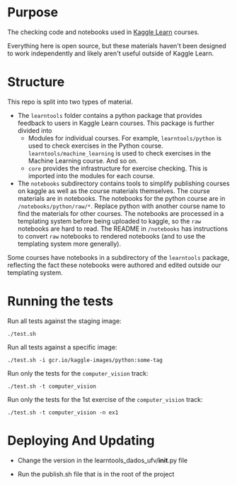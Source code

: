 # Purpose
The checking code and notebooks used in [Kaggle Learn](https://www.kaggle.com/learn) courses.

Everything here is open source, but these materials haven't been designed to work independently and likely aren't useful outside of Kaggle Learn.

# Structure
This repo is split into two types of material.
- The `learntools` folder contains a python package that provides feedback to users in Kaggle Learn courses. This package is further divided into
    - Modules for individual courses. For example, `learntools/python` is used to check exercises in the Python course. `learntools/machine_learning` is used to check exercises in the Machine Learning course.  And so on.
    - `core` provides the infrastructure for exercise checking. This is imported into the modules for each course.
- The `notebooks` subdirectory contains tools to simplify publishing courses on kaggle as well as the course materials themselves. The course materials are in notebooks. The notebooks for the python course are in `/notebooks/python/raw/*`. Replace python with another course name to find the materials for other courses.  The notebooks are processed in a templating system before being uploaded to kaggle, so the `raw` notebooks are hard to read. The README in `/notebooks` has instructions to convert `raw` notebooks to rendered notebooks (and to use the templating system more generally).

Some courses have notebooks in a subdirectory of the `learntools` package, reflecting the fact these notebooks were authored and edited outside our templating system.

# Running the tests

Run all tests against the staging image:

```
./test.sh
```

Run all tests against a specific image:

```
./test.sh -i gcr.io/kaggle-images/python:some-tag
```

Run only the tests for the `computer_vision` track:

```
./test.sh -t computer_vision
```

Run only the tests for the 1st exercise of the `computer_vision` track:

```
./test.sh -t computer_vision -n ex1
```

# Deploying And Updating

- Change the version in the learntools_dados_ufv/__init__.py file

- Run the publish.sh file that is in the root of the project
